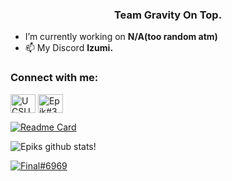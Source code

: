 <h3 align="center">Team Gravity On Top.</h3>

- I’m currently working on **N/A(too random atm)**
- 📫 My Discord **Izumi.**

<h3 align="left">Connect with me:</h3>
<p align="left">

<a href="https://youtube.com/channel/UCkrfA46q9XC50frb8XKg67A" target="blank"><img align="center" src="https://cdn.jsdelivr.net/npm/simple-icons@3.0.1/icons/youtube.svg" alt="UCSUbY-L1scKvtIPOLq5E_Ng" height="30" width="40" /></a>
<a href="https://discord.gg/zj8YDbBGrV" target="blank"><img align="center" src="https://cdn.jsdelivr.net/npm/simple-icons@3.0.1/icons/discord.svg" alt="Epik#3024" height="30" width="40" /></a>
</p>

[![Readme Card](https://github-readme-stats.vercel.app/api/pin/?username=Epik123&repo=TeamGravity&show_owner=true&theme=tokyonight)](https://github.com/Epik123/TeamGravity)

![Epiks github stats!](https://github-readme-stats.vercel.app/api?username=Epik123&show_icons=true&theme=tokyonight) 

<a href="https://discord.com/users/935327013470883890" target="_blank"><img alt="Final#6969" src="https://img.shields.io/badge/Discord-7289DA?style=for-the-badge&logo=discord&logoColor=white" /></a>




